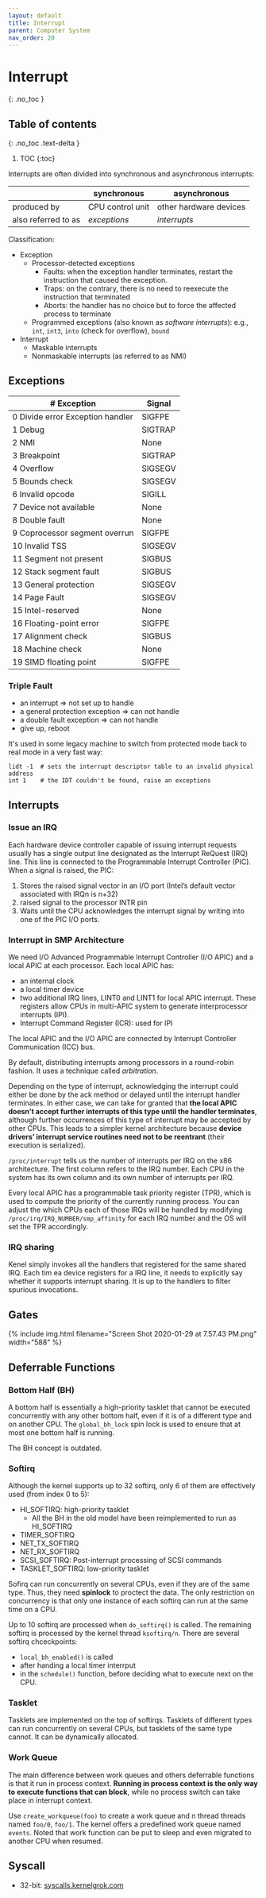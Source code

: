 ```yaml
---
layout: default
title: Interrupt
parent: Computer System
nav_order: 20
---
```


# Interrupt
{: .no_toc }

## Table of contents
{: .no_toc .text-delta }

1. TOC
{:toc}

Interrupts are often divided into synchronous and asynchronous interrupts:

|                     | synchronous      | asynchronous           |
| ------------------- | ---------------- | ---------------------- |
| produced by         | CPU control unit | other hardware devices |
| also referred to as | *exceptions*     | *interrupts*           |

Classification:

- Exception
  - Processor-detected exceptions
    - Faults: when the exception handler terminates, restart the instruction that caused the exception.
    - Traps: on the contrary, there is no need to reexecute the instruction that terminated 
    - Aborts: the handler has no choice but to force the affected process to terminate
  - Programmed exceptions (also known as _software interrupts_): e.g., `int`, `int3`, `into` (check for overflow), `bound`
- Interrupt
  - Maskable interrupts
  - Nonmaskable interrupts (as referred to as NMI)

## Exceptions

| # Exception                      | Signal  |
| -------------------------------- | ------- |
| 0 Divide error Exception handler | SIGFPE  |
| 1 Debug                          | SIGTRAP |
| 2 NMI                            | None    |
| 3 Breakpoint                     | SIGTRAP |
| 4 Overflow                       | SIGSEGV |
| 5 Bounds check                   | SIGSEGV |
| 6 Invalid opcode                 | SIGILL  |
| 7 Device not available           | None    |
| 8 Double fault                   | None    |
| 9 Coprocessor segment overrun    | SIGFPE  |
| 10 Invalid TSS                   | SIGSEGV |
| 11 Segment not present           | SIGBUS  |
| 12 Stack segment fault           | SIGBUS  |
| 13 General protection            | SIGSEGV |
| 14 Page Fault                    | SIGSEGV |
| 15 Intel-reserved                | None    |
| 16 Floating-point error          | SIGFPE  |
| 17 Alignment check               | SIGBUS  |
| 18 Machine check                 | None    |
| 19 SIMD floating point           | SIGFPE  |

### Triple Fault

- an interrupt => not set up to handle
- a general protection exception => can not handle
- a double fault exception => can not handle
- give up, reboot

It's used in some legacy machine to switch from protected mode back to real mode in a very fast way:

```
lidt -1  # sets the interrupt descriptor table to an invalid physical address
int 1    # the IDT couldn't be found, raise an exceptions
```

## Interrupts

### Issue an IRQ

Each hardware device controller capable of issuing interrupt requests usually has a single output line designated as the Interrupt ReQuest (IRQ) line. This line is connected to the Programmable Interrupt Controller (PIC). When a signal is raised, the PIC:

1. Stores the raised signal vector in an I/O port (Intel’s default vector associated with IRQn is n+32)
2. raised signal to the processor INTR pin
3. Waits until the CPU acknowledges the interrupt signal by writing into one of the PIC I/O ports.

### Interrupt in SMP Architecture

We need I/O Advanced Programmable Interrupt Controller (I/O APIC) and a local APIC at each processor. Each local APIC has:

- an internal clock
- a local timer device
- two additional IRQ lines, LINT0 and LINT1 for local APIC interrupt. These registers allow CPUs in multi-APIC system to generate interprocessor interrupts (IPI).
- Interrupt Command Register (ICR): used for IPI

The local APIC and the I/O APIC are connected by Interrupt Controller Communication (ICC) bus. 

By default, distributing interrupts among processors in a round-robin fashion. It uses a technique called _arbitration_. 

Depending on the type of interrupt, acknowledging the interrupt could either be done by the ack method or delayed until the interrupt handler terminates. In either case, we can take for granted that **the local APIC doesn’t accept further interrupts of this type until the handler terminates**, although further occurrences of this type of interrupt may be accepted by other CPUs. This leads to a simpler kernel architecture because **device drivers’ interrupt service routines need not to be reentrant** (their execution is serialized).

`/proc/interrupt` tells us the number of interrupts per IRQ on the x86 architecture. The first column refers to the IRQ number. Each CPU in the system has its own column and its own number of interrupts per IRQ.

Every local APIC has a programmable task priority register (TPR), which is used to compute the priority of the currently running process. You can adjust the which CPUs each of those IRQs will be handled by modifying `/proc/irq/IRQ_NUMBER/smp_affinity` for each IRQ number and the OS will set the TPR accordingly.

### IRQ sharing

Kenel simply invokes all the handlers that registered for the same shared IRQ. Each tim ea device registers for a IRQ line, it needs to explicitly say whether it supports interrupt sharing. It is up to the handlers to filter spurious invocations. 

## Gates

{% include img.html filename="Screen Shot 2020-01-29 at 7.57.43 PM.png" width="588" %}

## Deferrable Functions

### Bottom Half (BH)

A bottom half is essentially a high-priority tasklet that cannot be executed concurrently with any other bottom half, even if it is of a different type and on another CPU. The `global_bh_lock` spin lock is used to ensure that at most one bottom half is running.

The BH concept is outdated.

### Softirq

Although the kernel supports up to 32 softirq, only 6 of them are effectively used (from index 0 to 5):

- HI_SOFTIRQ: high-priority tasklet
  - All the BH in the old model have been reimplemented to run as HI_SOFTIRQ
- TIMER_SOFTIRQ
- NET_TX_SOFTIRQ
- NET_RX_SOFTIRQ
- SCSI_SOFTIRQ: Post-interrupt processing of SCSI commands
- TASKLET_SOFTIRQ: low-priority tasklet

Sofirq can run concurrently on several CPUs, even if they are of the same type. Thus, they need **spinlock** to proctect the data. The only restriction on concurrency is that only one instance of each softirq can run at the same time on a CPU.

Up to 10 softirq are processed when `do_softirq()` is called. The remaining softirq is processed by the kernel thread `ksoftirq/n`. There are several softirq chceckpoints:

- `local_bh_enabled()` is called
- after handing a local timer interrput
- in the `schedule()` function, before deciding what to execute next on the CPU.

### Tasklet

Tasklets are implemented on the top of softirqs. Tasklets of different types can run concurrently on several CPUs, but tasklets of the same type cannot. It can be dynamically allocated.

### Work Queue

The main difference between work queues and others deferrable functions is that it run in process context. **Running in process context is the only way to execute functions that can block**, while no process switch can take place in interrupt context.

Use `create_workqueue(foo)` to create a work queue and n thread threads named `foo/0`, `foo/1`. The kernel offers a predefined work queue named `events`. Noted that work function can be put to sleep and even migrated to another CPU when resumed.

## Syscall

- 32-bit: [syscalls.kernelgrok.com](https://syscalls.kernelgrok.com)


